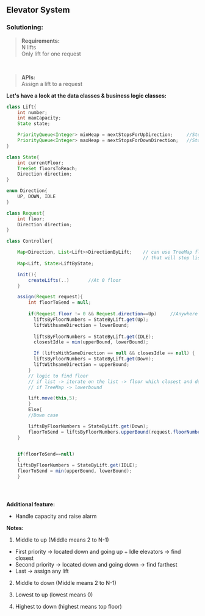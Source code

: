 ## Elevator System

### Solutioning:
 
> **Requirements:**  
> N lifts  
> Only lift for one request     

<br>

> **APIs:**  
> Assign a lift to a request   

**Let's have a look at the data classes & business logic classes:**   

```java
class Lift{
    int number;
    int maxCapacity;
    State state;

    PriorityQueue<Integer> minHeap = nextStopsForUpDirection;     //Stops above the curr postion of lift
    PriorityQueue<Integer> maxHeap = nextStopsForDownDirection;   //Stops below the curr postion of lift
}

class State{
    int currentFloor;
    TreeSet floorsToReach;
    Direction direction;
}

enum Direction{
    UP, DOWN, IDLE
}

class Request{
    int floor;
    Direction direction;
}

class Controller{

    Map<Direction, List<Lift>>DirectionByLift;    // can use TreeMap floorNumber as well
                                                  // that will stop list iteration.
    Map<Lift, State>LiftByState;

    init(){
        createLifts(..)       //At 0 floor
    }

    assign(Request request){
        int floorToSend = null;
        
        if(Request.floor != 0 && Request.direction==Up)     //Anywhere in Middle to UP
          liftsByFloorNumbers = StateByLift.get(Up);
          liftWithsameDirection = lowerBound;
          
          liftsByFloorNumbers = StateByLift.get(IDLE);
          closestIdle = min(upperBound, lowerBound);

          If (liftsWithSameDirection == null && closesIdle == null) {
          liftsByFloorNumbers = StateByLift.get(Down);
          liftWithsameDirection = upperBound;
        }
        // logic to find floor 
        // if list -> iterate on the list -> floor which closest and down.
        // if TreeMap -> lowerbound

        lift.move(this,5);
        }
        Else{
        //Down case

        liftsByFloorNumbers = StateByLift.get(Down);
        floorToSend = liftsByFloorNumbers.upperBound(request.floorNumber);
    }


    if(floorToSend==null)
    {
    liftsByFloorNumbers = StateByLift.get(IDLE);
    floorToSend = min(upperBound, lowerBound);
    }





```  

**Additional feature:**  
- Handle capacity and raise alarm

**Notes:**  

1) Middle to up (Middle means 2 to N-1) 
- First priority -> located down and going up + Idle elevators -> find closest  
- Second priority -> located down and going down -> find farthest  
- Last -> assign any lift 

2) Middle to down (Middle means 2 to N-1)  

3) Lowest to up (lowest means 0)  

4) Highest to down (highest means top floor)  

 
